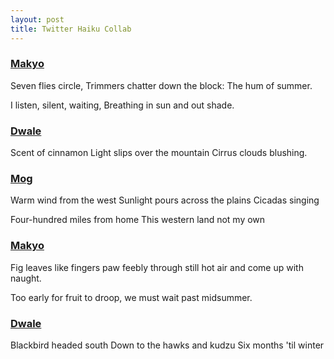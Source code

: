 ```yaml
---
layout: post
title: Twitter Haiku Collab
---
```


### [Makyo](https://twitter.com/makyo_writes/status/1008078803225042945)

<div class="verse">
Seven flies circle,
Trimmers chatter down the block:
The hum of summer.

I listen, silent, waiting,
Breathing in sun and out shade.
</div>

### [Dwale](https://twitter.com/ThornAppleCider/status/1008368609683369984)

<div class="verse">
Scent of cinnamon
Light slips over the mountain
Cirrus clouds blushing.
</div>

### [Mog](https://twitter.com/Mog_K_Moogle/status/1008434362256371718)

<div class="verse">
Warm wind from the west
Sunlight pours across the plains
Cicadas singing

Four-hundred miles from home
This western land not my own
</div>

### [Makyo](https://twitter.com/makyo_writes/status/1009131881021837312)

<div class="verse">
Fig leaves like fingers
paw feebly through still hot air
and come up with naught.

Too early for fruit to droop,
we must wait past midsummer.
</div>

### [Dwale](https://twitter.com/ThornAppleCider/status/1009137826250625029)

<div class="verse">
Blackbird headed south
Down to the hawks and kudzu
Six months 'til winter
</div>
